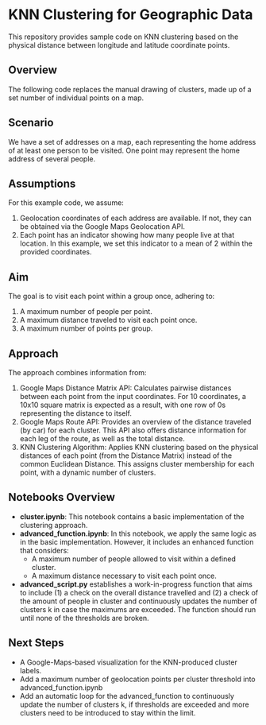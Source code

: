 # KNN Clustering for Geographic Data

This repository provides sample code on KNN clustering based on the physical distance between longitude and latitude coordinate points.

## Overview

The following code replaces the manual drawing of clusters, made up of a set number of individual points on a map.

## Scenario 

We have a set of addresses on a map, each representing the home address of at least one person to be visited. One point may represent the home address of several people.

## Assumptions

For this example code, we assume:

1. Geolocation coordinates of each address are available. If not, they can be obtained via the Google Maps Geolocation API.
2. Each point has an indicator showing how many people live at that location. In this example, we set this indicator to a mean of 2 within the provided coordinates.

## Aim

The goal is to visit each point within a group once, adhering to:

1. A maximum number of people per point.
2. A maximum distance traveled to visit each point once.
3. A maximum number of points per group.

## Approach

The approach combines information from:

1. Google Maps Distance Matrix API: Calculates pairwise distances between each point from the input coordinates. For 10 coordinates, a 10x10 square matrix is expected as a result, with one row of 0s representing the distance to itself.
2. Google Maps Route API: Provides an overview of the distance traveled (by car) for each cluster. This API also offers distance information for each leg of the route, as well as the total distance.
3. KNN Clustering Algorithm: Applies KNN clustering based on the physical distances of each point (from the Distance Matrix) instead of the common Euclidean Distance. This assigns cluster membership for each point, with a dynamic number of clusters.


## Notebooks Overview


- **cluster.ipynb**: This notebook contains a basic implementation of the clustering approach.
- **advanced_function.ipynb**: In this notebook, we apply the same logic as in the basic implementation. However, it includes an enhanced function that considers:
    - A maximum number of people allowed to visit within a defined cluster.
    - A maximum distance necessary to visit each point once.
- **advanced_script.py** establishes a work-in-progress function that aims to include (1) a check on the overall distance travelled and (2) a check of the amount of people in cluster and continuously updates the number of clusters k in case the maximums are exceeded. The function should run until none of the thresholds are broken.
 
## Next Steps
- A Google-Maps-based visualization for the KNN-produced cluster labels.
- Add a maximum number of geolocation points per cluster threshold into advanced_function.ipynb
- Add an automatic loop for the advanced_function to continuously update the number of clusters k, if thresholds are exceeded and more clusters need to be introduced to stay within the limit.
